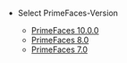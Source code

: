 * Select PrimeFaces-Version

  * [PrimeFaces 10.0.0](https://primefaces.github.io/primefaces/10_0_0/#/?id=main)
  * [PrimeFaces 8.0](https://primefaces.github.io/primefaces/8_0/#/?id=main)
  * [PrimeFaces 7.0](https://primefaces.github.io/primefaces/7_0/#/?id=main)